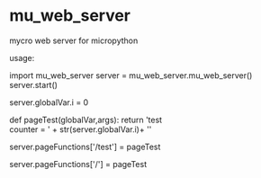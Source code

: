 # mu_web_server
mycro web server for micropython

usage:


import mu_web_server
server = mu_web_server.mu_web_server()
server.start()

server.globalVar.i = 0

def pageTest(globalVar,args):
    return '<html><head><meta http-equiv="refresh" content="2"></head><body>test<br>counter = ' + str(server.globalVar.i)+ '</body></html>'

server.pageFunctions['/test'] = pageTest

server.pageFunctions['/'] = pageTest
